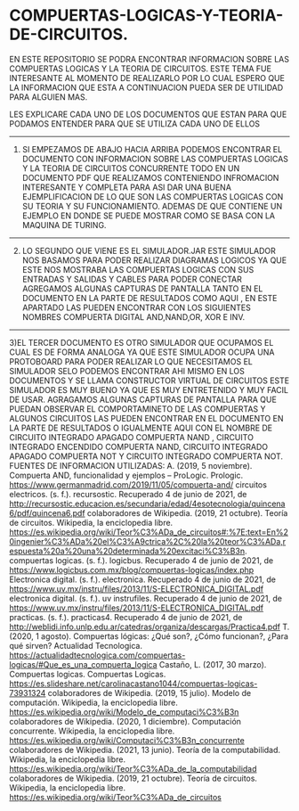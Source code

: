 # COMPUERTAS-LOGICAS-Y-TEORIA-DE-CIRCUITOS.
EN ESTE REPOSITORIO SE PODRA ENCONTRAR INFORMACION SOBRE LAS COMPUERTAS LOGICAS Y LA TEORIA DE CIRCUITOS. ESTE TEMA FUE INTERESANTE AL MOMENTO DE REALIZARLO POR LO CUAL  ESPERO QUE  LA INFORMACION QUE ESTA A CONTINUACION PUEDA SER DE UTILIDAD PARA ALGUIEN MAS.

LES EXPLICARE CADA UNO DE LOS DOCUMENTOS QUE ESTAN PARA QUE PODAMOS ENTENDER PARA QUE SE UTILIZA CADA UNO DE ELLOS 
****
1) SI EMPEZAMOS DE ABAJO HACIA ARRIBA PODEMOS ENCONTRAR EL DOCUMENTO CON INFORMACION SOBRE LAS COMPUERTAS LOGICAS Y LA TEORIA DE CIRCUITOS CONCURRENTE TODO EN UN DOCUMENTO PDF QUE 
REALIZAMOS CONTENIENDO INFROMACION INTERESANTE Y COMPLETA PARA ASI DAR UNA BUENA EJEMPLIFICACION DE LO QUE SON LAS COMPUERTAS LOGICAS CON SU TEORIA Y SU FUNCIONAMIENTO. ADEMAS DE QUE CONTIENE UN EJEMPLO EN DONDE SE PUEDE MOSTRAR COMO SE BASA CON LA MAQUINA DE TURING.
********
2) LO SEGUNDO QUE VIENE ES EL SIMULADOR.JAR ESTE SIMULADOR NOS BASAMOS PARA PODER REALIZAR DIAGRAMAS LOGICOS  YA QUE ESTE NOS MOSTRABA LAS COMPUERTAS LOGICAS CON SUS ENTRADAS Y SALIDAS Y CABLES PARA PODER CONECTAR AGREGAMOS ALGUNAS CAPTURAS DE PANTALLA TANTO EN EL DOCUMENTO EN LA PARTE DE RESULTADOS COMO AQUI , EN ESTE APARTADO LAS PUEDEN ENCONTRAR CON LOS SIGUIENTES NOMBRES COMPUERTA DIGITAL AND,NAND,OR, XOR E INV.
*********
3)EL TERCER DOCUMENTO ES OTRO SIMULADOR QUE OCUPAMOS EL CUAL ES DE FORMA ANALOGA YA QUE ESTE SIMULADOR OCUPA UNA PROTOBOARD PARA PODER REALIZAR LO QUE NECESITAMOS EL SIMULADOR SELO PODEMOS ENCONTRAR AHI MISMO EN LOS DOCUMENTOS Y SE LLAMA CONSTRUCTOR VIRTUAL DE CIRCUITOS ESTE SIMULADOR ES MUY BUENO YA QUE ES MUY ENTRETENIDO Y MUY FACIL DE USAR. AGRAGAMOS ALGUNAS CAPTURAS DE PANTALLA PARA QUE PUEDAN OBSERVAR EL COMPORTAMINETO DE LAS COMPUERTAS Y ALGUNOS CIRCUITOS LAS PUEDEN ENCONTRAR EN EL DOCUMENTO EN LA PARTE DE RESULTADOS O IGUALMENTE AQUI CON EL NOMBRE DE CIRCUITO INTEGRADO APAGADO COMPUERTA NAND , CIRCUITO INTEGRADO ENCENDIDO COMPUERTA NAND, CIRCUITO INTEGRADO APAGADO COMPUERTA NOT Y CIRCUITO INTEGRADO COMPUERTA NOT. 
FUENTES DE INFORMACION UTILIZADAS:
A. (2019, 5 noviembre). Compuerta AND, funcionalidad y ejemplos – ProLogic. Prologic. https://www.germanmadrid.com/2019/11/05/compuerta-and/
circuitos electricos. (s. f.). recursostic. Recuperado 4 de junio de 2021, de http://recursostic.educacion.es/secundaria/edad/4esotecnologia/quincena6/pdf/quincena6.pdf
colaboradores de Wikipedia. (2019, 21 octubre). Teoría de circuitos. Wikipedia, la enciclopedia libre. https://es.wikipedia.org/wiki/Teor%C3%ADa_de_circuitos#:%7E:text=En%20ingenier%C3%ADa%20el%C3%A9ctrica%2C%20la%20teor%C3%ADa,respuesta%20a%20una%20determinada%20excitaci%C3%B3n.
compuertas logicas. (s. f.). logicbus. Recuperado 4 de junio de 2021, de https://www.logicbus.com.mx/blog/compuertas-logicas/index.php
Electronica digital. (s. f.). electronica. Recuperado 4 de junio de 2021, de https://www.uv.mx/instru/files/2013/11/S-ELECTRONICA_DIGITAL.pdf
electronica digital. (s. f.). uv instrufiles. Recuperado 4 de junio de 2021, de https://www.uv.mx/instru/files/2013/11/S-ELECTRONICA_DIGITAL.pdf
practicas. (s. f.). practicas4. Recuperado 4 de junio de 2021, de http://weblidi.info.unlp.edu.ar/catedras/organiza/descargas/Practica4.pdf
T. (2020, 1 agosto). Compuertas lógicas: ¿Qué son?, ¿Cómo funcionan?, ¿Para qué sirven? Actualidad Tecnologica. https://actualidadtecnologica.com/compuertas-logicas/#Que_es_una_compuerta_logica
Castaño, L. (2017, 30 marzo). Compuertas logicas. Compuertas Logicas. https://es.slideshare.net/carolinacastano1044/compuertas-logicas-73931324
colaboradores de Wikipedia. (2019, 15 julio). Modelo de computación. Wikipedia, la enciclopedia libre. https://es.wikipedia.org/wiki/Modelo_de_computaci%C3%B3n
colaboradores de Wikipedia. (2020, 1 diciembre). Computación concurrente. Wikipedia, la enciclopedia libre. https://es.wikipedia.org/wiki/Computaci%C3%B3n_concurrente
colaboradores de Wikipedia. (2021, 13 junio). Teoría de la computabilidad. Wikipedia, la enciclopedia libre. https://es.wikipedia.org/wiki/Teor%C3%ADa_de_la_computabilidad
colaboradores de Wikipedia. (2019, 21 octubre). Teoría de circuitos. Wikipedia, la enciclopedia libre. https://es.wikipedia.org/wiki/Teor%C3%ADa_de_circuitos




